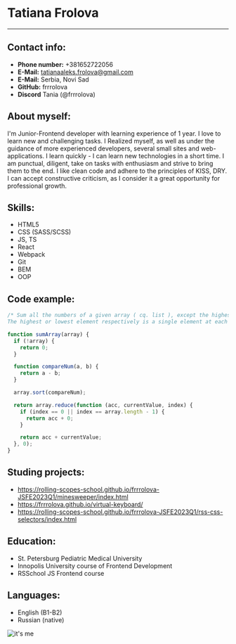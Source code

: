 # Tatiana Frolova

---

## Contact info:

- **Phone number:** +381652722056
- **E-Mail:** tatianaaleks.frolova@gmail.com
- **E-Mail:** Serbia, Novi Sad
- **GitHub:** frrrolova
- **Discord** Tania (@frrrolova)

## About myself:

I'm Junior-Frontend developer with learning experience of 1 year. I love to learn new and challenging tasks. I Realized myself, as well as under the guidance of more experienced developers, several small sites and web-applications. I learn quickly - I can learn new technologies in a short time. I am punctual, diligent, take on tasks with enthusiasm and strive to bring them to the end.  I like clean code and adhere to the principles of KISS, DRY. I can accept constructive criticism, as I consider it a great opportunity for professional growth.

## Skills:

- HTML5
- CSS (SASS/SCSS)
- JS, TS
- React
- Webpack
- Git
- BEM
- OOP

## Code example:

```javascript
/* Sum all the numbers of a given array ( cq. list ), except the highest and the lowest element ( by value, not by index! ).
The highest or lowest element respectively is a single element at each edge, even if there are more than one with the same value.*/

function sumArray(array) {
  if (!array) {
    return 0;
  }

  function compareNum(a, b) {
    return a - b;
  }

  array.sort(compareNum);

  return array.reduce(function (acc, currentValue, index) {
    if (index == 0 || index == array.length - 1) {
      return acc + 0;
    }

    return acc + currentValue;
  }, 0);
}
```

## Studing projects:

- https://rolling-scopes-school.github.io/frrrolova-JSFE2023Q1/minesweeper/index.html
- https://frrrolova.github.io/virtual-keyboard/
- https://rolling-scopes-school.github.io/frrrolova-JSFE2023Q1/rss-css-selectors/index.html

## Education:

- St. Petersburg Pediatric Medical University
- Innopolis University course of Frontend Development
- RSSchool JS Frontend course

## Languages:

- English (B1-B2)
- Russian (native)

![it's me](https://lh3.googleusercontent.com/u/0/drive-viewer/AFDK6gOO2-cXTzyzWnoEpPO1ONeRnZw3vWkjHUmcbzDbarMdjcv82hHqZ9tfngl_K6Z-OnxOrgGPJyXh1jCQmV8ETrq39XS9=w1920-h902)
